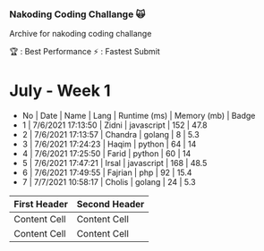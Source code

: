 ### Nakoding Coding Challange 🙀
Archive for nakoding coding challange  

🏆 : Best Performance
⚡ : Fastest Submit

# July - Week 1

- No | Date | Name | Lang | Runtime (ms) | Memory (mb) | Badge
- 1 | 7/6/2021 17:13:50 | Zidni | javascript | 152 | 47.8
- 2 | 7/6/2021 17:13:57 | Chandra | golang | 8 | 5.3
- 3 | 7/6/2021 17:24:23 | Haqim | python | 64 | 14
- 4 | 7/6/2021 17:25:50 | Farid | python | 60 | 14
- 5 | 7/6/2021 17:47:21 | Irsal | javascript | 168 | 48.5
- 6 | 7/6/2021 17:49:55 | Fajrian | php | 92 | 15.4
- 7 | 7/7/2021 10:58:17 | Cholis | golang | 24 | 5.3


| First Header  | Second Header |
| ------------- | ------------- |
| Content Cell  | Content Cell  |
| Content Cell  | Content Cell  |

<!--
**mcholismalik/mcholismalik** is a ✨ _special_ ✨ repository because its `README.md` (this file) appears on your GitHub profile.

Here are some ideas to get you started:

- 🔭 I’m currently working on ...
- 🌱 I’m currently learning ...
- 👯 I’m looking to collaborate on ...
- 🤔 I’m looking for help with ...
- 💬 Ask me about ...
- 📫 How to reach me: ...
- 😄 Pronouns: ...
- ⚡ Fun fact: ...
-->
